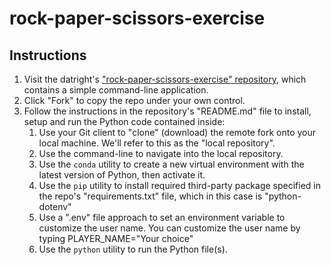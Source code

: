 # rock-paper-scissors-exercise

## Instructions

  1. Visit the datright's ["rock-paper-scissors-exercise" repository](https://github.com/datright/rock-paper-scissors-exercise), which contains a simple command-line application. 
  2. Click "Fork" to copy the repo under your own control. 
  3. Follow the instructions in the repository's "README.md" file to install, setup and run the Python code contained inside:
     1. Use your Git client to "clone" (download) the remote fork onto your local machine. We'll refer to this as the "local repository".
     2. Use the command-line to navigate into the local repository.
     3. Use the `conda` utility to create a new virtual environment with the latest version of Python, then activate it.
     4. Use the `pip` utility to install required third-party package specified in the repo's "requirements.txt" file, which in this case is "python-dotenv"
     5. Use a ".env" file approach to set an environment variable to customize the user name. You can customize the user name by typing PLAYER_NAME="Your choice"
     6. Use the `python` utility to run the Python file(s).